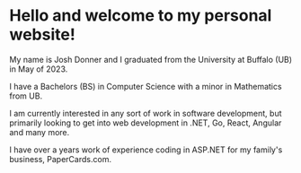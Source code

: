 ﻿# Hello and welcome to my personal website!

My name is Josh Donner and I graduated from the University at Buffalo (UB) in May of 2023.

I have a Bachelors (BS) in Computer Science with a minor in Mathematics from UB. 

I am currently interested in any sort of work in software development, but primarily looking to get into web development in .NET, Go, React, Angular and many more.

I have over a years work of experience coding in ASP.NET for my family's business, PaperCards.com.
